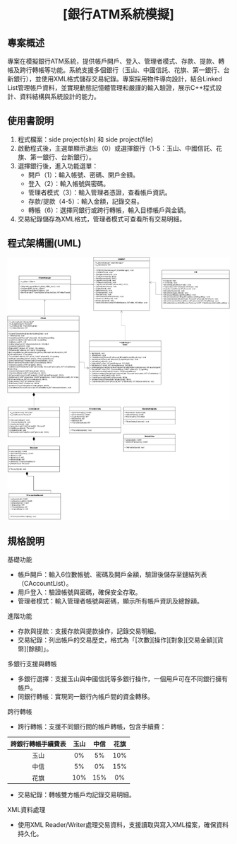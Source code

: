 <div align="center"><a name="readme-top"></a>
  
# [銀行ATM系統模擬]
</div>

## 專案概述
專案在模擬銀行ATM系統，提供帳戶開戶、登入、管理者模式、存款、提款、轉帳及跨行轉帳等功能。系統支援多個銀行（玉山、中國信託、花旗、第一銀行、台新銀行），並使用XML格式儲存交易紀錄。專案採用物件導向設計，結合Linked List管理帳戶資料，並實現動態記憶體管理和嚴謹的輸入驗證，展示C++程式設計、資料結構與系統設計的能力。



## 使用書說明
1. 程式檔案：side project(sln) 和 side project(file)
1. 啟動程式後，主選單顯示退出（0）或選擇銀行（1-5：玉山、中國信託、花旗、第一銀行、台新銀行）。  
2. 選擇銀行後，進入功能選單：  
   - 開戶（1）：輸入帳號、密碼、開戶金額。  
   - 登入（2）：輸入帳號與密碼。  
   - 管理者模式（3）：輸入管理者憑證，查看帳戶資訊。  
   - 存款/提款（4-5）：輸入金額，記錄交易。  
   - 轉帳（6）：選擇同銀行或跨行轉帳，輸入目標帳戶與金額。  
3. 交易紀錄儲存為XML格式，管理者模式可查看所有交易明細。

## 程式架構圖(UML)
![流程圖](UML.png)

## 規格說明
基礎功能
   - 帳戶開戶：輸入6位數帳號、密碼及開戶金額，驗證後儲存至鏈結列表（CAccountList）。
   - 用戶登入：驗證帳號與密碼，確保安全存取。
   - 管理者模式：輸入管理者帳號與密碼，顯示所有帳戶資訊及總餘額。

進階功能
   - 存款與提款：支援存款與提款操作，記錄交易明細。
   - 交易紀錄：列出帳戶的交易歷史，格式為「[次數][操作][對象][交易金額][貨幣][餘額]」。
     
多銀行支援與轉帳
   - 多銀行選擇：支援玉山與中國信託等多銀行操作，一個用戶可在不同銀行擁有帳戶。
   - 同銀行轉帳：實現同一銀行內帳戶間的資金轉移。
     
跨行轉帳 
   - 跨行轉帳：支援不同銀行間的帳戶轉帳，包含手續費：
     
跨銀行轉帳手續費表       | 玉山| 中信| 花旗
:-----------------: | :---------:| :---------:| :---------:
玉山 | 0%| 5%| 10%
中信  | 5%| 0% | 15%
花旗   | 10% | 15%| 0% 

   - 交易紀錄：轉帳雙方帳戶均記錄交易明細。
     
XML資料處理
   - 使用XML Reader/Writer處理交易資料，支援讀取與寫入XML檔案，確保資料持久化。
